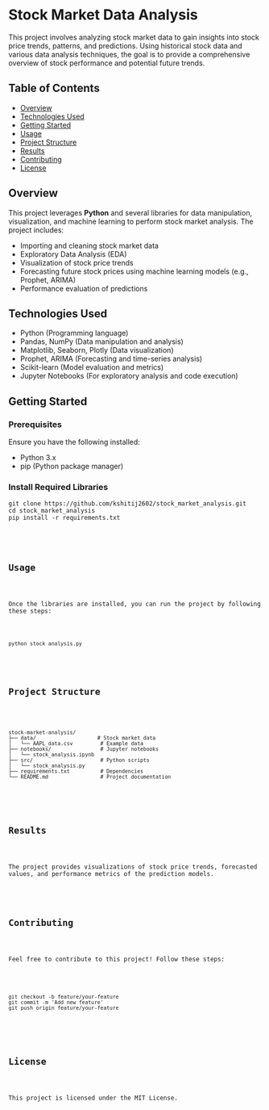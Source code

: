 <body>
    <h1>Stock Market Data Analysis</h1>
    <p>This project involves analyzing stock market data to gain insights into stock price trends, patterns, and predictions. Using historical stock data and various data analysis techniques, the goal is to provide a comprehensive overview of stock performance and potential future trends.</p>
    
  <h2>Table of Contents</h2>
  <ul>
        <li><a href="#overview">Overview</a></li>
        <li><a href="#technologies-used">Technologies Used</a></li>
        <li><a href="#getting-started">Getting Started</a></li>
        <li><a href="#usage">Usage</a></li>
        <li><a href="#project-structure">Project Structure</a></li>
        <li><a href="#results">Results</a></li>
        <li><a href="#contributing">Contributing</a></li>
        <li><a href="#license">License</a></li>
   </ul>

  <h2 id="overview">Overview</h2>
  <p>This project leverages <strong>Python</strong> and several libraries for data manipulation, visualization, and machine learning to perform stock market analysis. The project includes:</p>
  <ul>
        <li>Importing and cleaning stock market data</li>
        <li>Exploratory Data Analysis (EDA)</li>
        <li>Visualization of stock price trends</li>
        <li>Forecasting future stock prices using machine learning models (e.g., Prophet, ARIMA)</li>
        <li>Performance evaluation of predictions</li>
  </ul>

  <h2 id="technologies-used">Technologies Used</h2>
  <ul>
        <li>Python (Programming language)</li>
        <li>Pandas, NumPy (Data manipulation and analysis)</li>
        <li>Matplotlib, Seaborn, Plotly (Data visualization)</li>
        <li>Prophet, ARIMA (Forecasting and time-series analysis)</li>
        <li>Scikit-learn (Model evaluation and metrics)</li>
        <li>Jupyter Notebooks (For exploratory analysis and code execution)</li>
  </ul>

  <h2 id="getting-started">Getting Started</h2>
  <h3>Prerequisites</h3>
  <p>Ensure you have the following installed:</p>
  <ul>
      <li>Python 3.x</li>
      <li>pip (Python package manager)</li>
  </ul>
    
  <h3>Install Required Libraries</h3>
  <pre><code>git clone https://github.com/kshitij2602/stock_market_analysis.git
cd stock_market_analysis
pip install -r requirements.txt
</pre>

  <h2 id="usage">Usage</h2>
  <p>Once the libraries are installed, you can run the project by following these steps:</p>
  <pre><code>python stock_analysis.py</code></pre>

  <h2 id="project-structure">Project Structure</h2>
  <pre><code>
stock-market-analysis/
├── data/                    # Stock market data
│   └── AAPL_data.csv         # Example data
├── notebooks/                # Jupyter notebooks
│   └── stock_analysis.ipynb
├── src/                      # Python scripts
│   └── stock_analysis.py
├── requirements.txt          # Dependencies
└── README.md                 # Project documentation
    </code></pre>

  <h2 id="results">Results</h2>
  <p>The project provides visualizations of stock price trends, forecasted values, and performance metrics of the prediction models.</p>

  <h2 id="contributing">Contributing</h2>
  <p>Feel free to contribute to this project! Follow these steps:</p>
   <pre><code>
git checkout -b feature/your-feature
git commit -m 'Add new feature'
git push origin feature/your-feature
    </code></pre>

  <h2 id="license">License</h2>
  <p>This project is licensed under the MIT License.</p>

